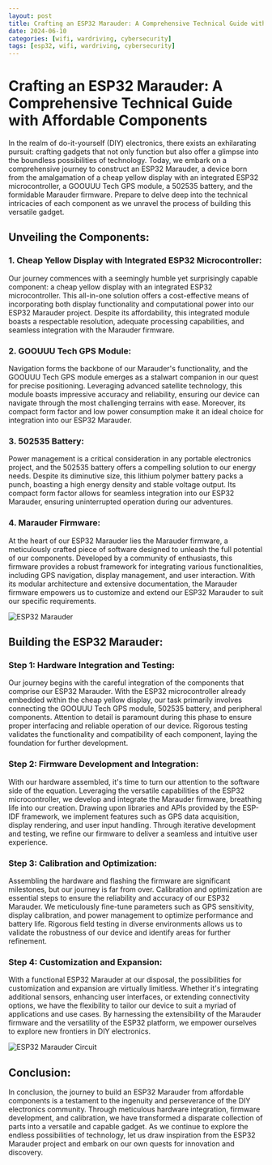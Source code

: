 ```yaml
---
layout: post
title: Crafting an ESP32 Marauder: A Comprehensive Technical Guide with Affordable Components
date: 2024-06-10
categories: [wifi, wardriving, cybersecurity]
tags: [esp32, wifi, wardriving, cybersecurity]
---
```


# Crafting an ESP32 Marauder: A Comprehensive Technical Guide with Affordable Components

In the realm of do-it-yourself (DIY) electronics, there exists an exhilarating pursuit: crafting gadgets that not only function but also offer a glimpse into the boundless possibilities of technology. Today, we embark on a comprehensive journey to construct an ESP32 Marauder, a device born from the amalgamation of a cheap yellow display with an integrated ESP32 microcontroller, a GOOUUU Tech GPS module, a 502535 battery, and the formidable Marauder firmware. Prepare to delve deep into the technical intricacies of each component as we unravel the process of building this versatile gadget.

## Unveiling the Components:

### 1. Cheap Yellow Display with Integrated ESP32 Microcontroller:
Our journey commences with a seemingly humble yet surprisingly capable component: a cheap yellow display with an integrated ESP32 microcontroller. This all-in-one solution offers a cost-effective means of incorporating both display functionality and computational power into our ESP32 Marauder project. Despite its affordability, this integrated module boasts a respectable resolution, adequate processing capabilities, and seamless integration with the Marauder firmware.

### 2. GOOUUU Tech GPS Module:
Navigation forms the backbone of our Marauder's functionality, and the GOOUUU Tech GPS module emerges as a stalwart companion in our quest for precise positioning. Leveraging advanced satellite technology, this module boasts impressive accuracy and reliability, ensuring our device can navigate through the most challenging terrains with ease. Moreover, its compact form factor and low power consumption make it an ideal choice for integration into our ESP32 Marauder.

### 3. 502535 Battery:
Power management is a critical consideration in any portable electronics project, and the 502535 battery offers a compelling solution to our energy needs. Despite its diminutive size, this lithium polymer battery packs a punch, boasting a high energy density and stable voltage output. Its compact form factor allows for seamless integration into our ESP32 Marauder, ensuring uninterrupted operation during our adventures.

### 4. Marauder Firmware:
At the heart of our ESP32 Marauder lies the Marauder firmware, a meticulously crafted piece of software designed to unleash the full potential of our components. Developed by a community of enthusiasts, this firmware provides a robust framework for integrating various functionalities, including GPS navigation, display management, and user interaction. With its modular architecture and extensive documentation, the Marauder firmware empowers us to customize and extend our ESP32 Marauder to suit our specific requirements.


![ESP32 Marauder](https://i.imgur.com/8vrmJlX.jpg)


## Building the ESP32 Marauder:

### Step 1: Hardware Integration and Testing:
Our journey begins with the careful integration of the components that comprise our ESP32 Marauder. With the ESP32 microcontroller already embedded within the cheap yellow display, our task primarily involves connecting the GOOUUU Tech GPS module, 502535 battery, and peripheral components. Attention to detail is paramount during this phase to ensure proper interfacing and reliable operation of our device. Rigorous testing validates the functionality and compatibility of each component, laying the foundation for further development.

### Step 2: Firmware Development and Integration:
With our hardware assembled, it's time to turn our attention to the software side of the equation. Leveraging the versatile capabilities of the ESP32 microcontroller, we develop and integrate the Marauder firmware, breathing life into our creation. Drawing upon libraries and APIs provided by the ESP-IDF framework, we implement features such as GPS data acquisition, display rendering, and user input handling. Through iterative development and testing, we refine our firmware to deliver a seamless and intuitive user experience.

### Step 3: Calibration and Optimization:
Assembling the hardware and flashing the firmware are significant milestones, but our journey is far from over. Calibration and optimization are essential steps to ensure the reliability and accuracy of our ESP32 Marauder. We meticulously fine-tune parameters such as GPS sensitivity, display calibration, and power management to optimize performance and battery life. Rigorous field testing in diverse environments allows us to validate the robustness of our device and identify areas for further refinement.

### Step 4: Customization and Expansion:
With a functional ESP32 Marauder at our disposal, the possibilities for customization and expansion are virtually limitless. Whether it's integrating additional sensors, enhancing user interfaces, or extending connectivity options, we have the flexibility to tailor our device to suit a myriad of applications and use cases. By harnessing the extensibility of the Marauder firmware and the versatility of the ESP32 platform, we empower ourselves to explore new frontiers in DIY electronics.


![ESP32 Marauder Circuit](https://i.imgur.com/H4Eob1p.jpg)


## Conclusion:

In conclusion, the journey to build an ESP32 Marauder from affordable components is a testament to the ingenuity and perseverance of the DIY electronics community. Through meticulous hardware integration, firmware development, and calibration, we have transformed a disparate collection of parts into a versatile and capable gadget. As we continue to explore the endless possibilities of technology, let us draw inspiration from the ESP32 Marauder project and embark on our own quests for innovation and discovery.
